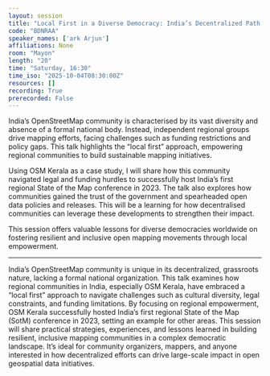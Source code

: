 ```yaml
---
layout: session
title: "Local First in a Diverse Democracy: India’s Decentralized Path to Hosting the First Regional SotM"
code: "BDNRAA"
speaker_names: ['ark Arjun']
affiliations: None
room: "Mayon"
length: "20"
time: "Saturday, 16:30"
time_iso: "2025-10-04T08:30:00Z"
resources: []
recording: True
prerecorded: False
---
```


India’s OpenStreetMap community is characterised by its vast diversity and absence of a formal national body. Instead, independent regional groups drive mapping efforts, facing challenges such as funding restrictions and policy gaps. This talk highlights the “local first” approach, empowering regional communities to build sustainable mapping initiatives.

Using OSM Kerala as a case study, I will share how this community navigated legal and funding hurdles to successfully host India’s first regional State of the Map conference in 2023. The talk also explores how communities gained the trust of the government and spearheaded open data policies and releases. This will be a learning for how decentralised communities can leverage these developments to strengthen their impact.

This session offers valuable lessons for diverse democracies worldwide on fostering resilient and inclusive open mapping movements through local empowerment.

<hr>

India’s OpenStreetMap community is unique in its decentralized, grassroots nature, lacking a formal national organization. This talk examines how regional communities in India, especially OSM Kerala, have embraced a “local first” approach to navigate challenges such as cultural diversity, legal constraints, and funding limitations. By focusing on regional empowerment, OSM Kerala successfully hosted India’s first regional State of the Map (SotM) conference in 2023, setting an example for other areas. This session will share practical strategies, experiences, and lessons learned in building resilient, inclusive mapping communities in a complex democratic landscape. It’s ideal for community organizers, mappers, and anyone interested in how decentralized efforts can drive large-scale impact in open geospatial data initiatives.

